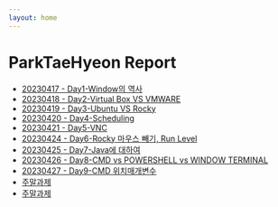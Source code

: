 ```yaml
---
layout: home
---
```


# ParkTaeHyeon Report
- [ 20230417 - Day1-Window의 역사](./(0417)ParkTaeHyeon_Report_1.0.md)<br>
- [ 20230418 - Day2-Virtual Box VS VMWARE](./(0418)ParkTaeHyeon_Report_2.0.md)<br>
- [ 20230419 - Day3-Ubuntu VS Rocky](./(0419)ParkTaeHyeon_Report_3.0.md)
- [ 20230420 - Day4-Scheduling](./(0420)ParkTaeHyeon_Report_4.0.md)
- [ 20230421 - Day5-VNC](./(0421)ParkTaeHyeon_Report_5.0.md)
- [ 20230424 - Day6-Rocky 마우스 빼기, Run Level](./(0424)ParkTaeHyeon_Report_6.0.md)
- [ 20230425 - Day7-Java에 대하여](./(0425)ParkTaeHyeon_Report_7.0.md)
- [ 20230426 - Day8-CMD vs POWERSHELL vs WINDOW TERMINAL](./(0426)ParkTaeHyeon_Report_8.0.md) 
- [ 20230427 - Day9-CMD 위치매개변수](./(0427)parktaehyeon_Report_9.0.md)
- [ 주말과제](./(%EC%A3%BC%EB%A7%90%EA%B3%BC%EC%A0%9C)%EB%A6%AC%EB%88%85%EC%8A%A4_%EC%BB%A4%EB%A7%A8%EB%93%9C%EB%9D%BC%EC%9D%B8_%EC%99%84%EB%B2%BD%EC%9E%85%EB%AC%B8.md)
- [ 주말과제](./(%EC%A3%BC%EB%A7%90%EA%B3%BC%EC%A1%94)%EC%9D%B4%EA%B2%83%EC%9D%B4_%EB%A6%AC%EB%88%85%EC%8A%A4%EB%8B%A4_CentOS.md)

<br>